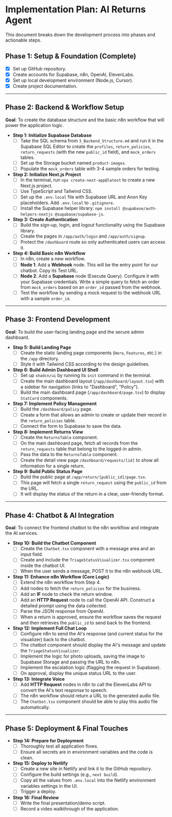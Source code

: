 # Implementation Plan: AI Returns Agent

This document breaks down the development process into phases and actionable steps.

## Phase 1: Setup & Foundation (Complete)
- [x] Set up GitHub repository.
- [x] Create accounts for Supabase, n8n, OpenAI, ElevenLabs.
- [x] Set up local development environment (Node.js, Cursor).
- [x] Create project documentation.

---

## Phase 2: Backend & Workflow Setup

**Goal**: To create the database structure and the basic n8n workflow that will power the application logic.

- **Step 1: Initialize Supabase Database**
  - [ ] Take the SQL schema from `3_Backend_Structure.md` and run it in the Supabase SQL Editor to create the `profiles`, `return_policies`, `return_requests` (with the new `public_id` field), and `mock_orders` tables.
  - [ ] Set up the Storage bucket named `product-images`.
  - [ ] Populate the `mock_orders` table with 3-4 sample orders for testing.

- **Step 2: Initialize Next.js Project**
  - [ ] In the terminal, run `npx create-next-app@latest` to create a new Next.js project.
  - [ ] Use TypeScript and Tailwind CSS.
  - [ ] Set up the `.env.local` file with Supabase URL and Anon Key placeholders. Add `.env.local` to `.gitignore`.
  - [ ] Install the Supabase helper library: `npm install @supabase/auth-helpers-nextjs @supabase/supabase-js`.

- **Step 3: Create Authentication**
  - [ ] Build the sign-up, login, and logout functionality using the Supabase library.
  - [ ] Create the pages in `/app/auth/login` and `/app/auth/signup`.
  - [ ] Protect the `/dashboard` route so only authenticated users can access it.

- **Step 4: Build Basic n8n Workflow**
  - [ ] In n8n, create a new workflow.
  - [ ] **Node 1**: Add a **Webhook** node. This will be the entry point for our chatbot. Copy its Test URL.
  - [ ] **Node 2**: Add a **Supabase** node (Execute Query). Configure it with your Supabase credentials. Write a simple query to fetch an order from `mock_orders` based on an `order_id` passed from the webhook.
  - [ ] Test the workflow by sending a mock request to the webhook URL with a sample `order_id`.

---

## Phase 3: Frontend Development

**Goal**: To build the user-facing landing page and the secure admin dashboard.

- **Step 5: Build Landing Page**
  - [ ] Create the static landing page components (`Hero`, `Features`, etc.) in the `/app` directory.
  - [ ] Style it with Tailwind CSS according to the design guidelines.

- **Step 6: Build Admin Dashboard UI Shell**
  - [ ] Set up `shadcn/ui` by running its `init` command in the terminal.
  - [ ] Create the main dashboard layout (`/app/dashboard/layout.tsx`) with a sidebar for navigation (links to "Dashboard", "Policy").
  - [ ] Build the main dashboard page (`/app/dashboard/page.tsx`) to display `StatCard` components.

- **Step 7: Implement Policy Management**
  - [ ] Build the `/dashboard/policy` page.
  - [ ] Create a form that allows an admin to create or update their record in the `return_policies` table.
  - [ ] Connect the form to Supabase to save the data.

- **Step 8: Implement Returns View**
  - [ ] Create the `ReturnsTable` component.
  - [ ] On the main dashboard page, fetch all records from the `return_requests` table that belong to the logged-in admin.
  - [ ] Pass the data to the `ReturnsTable` component.
  - [ ] Create the detail view page `/dashboard/requests/[id]` to show all information for a single return.

- **Step 9: Build Public Status Page**
  - [ ] Build the public page at `/app/return/[public_id]/page.tsx`.
  - [ ] This page will fetch a single `return_request` using the `public_id` from the URL.
  - [ ] It will display the status of the return in a clear, user-friendly format.

---

## Phase 4: Chatbot & AI Integration

**Goal**: To connect the frontend chatbot to the n8n workflow and integrate the AI services.

- **Step 10: Build the Chatbot Component**
  - [ ] Create the `Chatbot.tsx` component with a message area and an input field.
  - [ ] Create and include the `TriageStatusVisualizer.tsx` component inside the chatbot UI.
  - [ ] When the user sends a message, POST it to the n8n webhook URL.

- **Step 11: Enhance n8n Workflow (Core Logic)**
  - [ ] Extend the n8n workflow from Step 4.
  - [ ] Add nodes to fetch the `return_policies` for the business.
  - [ ] Add an **IF** node to check the return window.
  - [ ] Add an **HTTP Request** node to call the OpenAI API. Construct a detailed prompt using the data collected.
  - [ ] Parse the JSON response from OpenAI.
  - [ ] When a return is approved, ensure the workflow saves the request and then retrieves the `public_id` to send back to the frontend.

- **Step 12: Implement Full Chat Loop**
  - [ ] Configure n8n to send the AI's response (and current status for the visualizer) back to the chatbot.
  - [ ] The chatbot component should display the AI's message and update the `TriageStatusVisualizer`.
  - [ ] Implement the logic for photo uploads, saving the image to Supabase Storage and passing the URL to n8n.
  - [ ] Implement the escalation logic (flagging the request in Supabase).
  - [ ] On approval, display the unique status URL to the user.

- **Step 13: Integrate Voice**
  - [ ] Add **HTTP Request** nodes in n8n to call the ElevenLabs API to convert the AI's text response to speech.
  - [ ] The n8n workflow should return a URL to the generated audio file.
  - [ ] The `Chatbot.tsx` component should be able to play this audio file automatically.

---

## Phase 5: Deployment & Final Touches

- **Step 14: Prepare for Deployment**
  - [ ] Thoroughly test all application flows.
  - [ ] Ensure all secrets are in environment variables and the code is clean.
- **Step 15: Deploy to Netlify**
  - [ ] Create a new site in Netlify and link it to the GitHub repository.
  - [ ] Configure the build settings (e.g., `next build`).
  - [ ] Copy all the values from `.env.local` into the Netlify environment variables settings in the UI.
  - [ ] Trigger a deploy.
- **Step 16: Final Review**
  - [ ] Write the final presentation/demo script.
  - [ ] Record a video walkthrough of the application. 